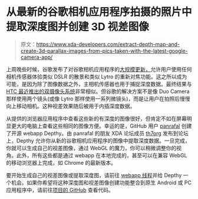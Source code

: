 # 从最新的谷歌相机应用程序拍摄的照片中提取深度图并创建 3D 视差图像

> 原文：<https://www.xda-developers.com/extract-depth-map-and-create-3d-parallax-images-from-pics-taken-with-the-latest-google-camera-app/>

上周晚些时候，谷歌发布了对谷歌相机应用程序的[大规模更新，](http://www.xda-developers.com/android/apk-google-launches-chrome-remote-desktop-for-mobile-google-camera-appears-in-play-store-for-all-devices/ "[APK] Google Launches Chrome Remote Desktop for Mobile, Google Camera Appears in Play Store for All Devices")允许用户使用任何相机传感器体验类似 DSLR 的散景和类似 Lytro 的重新对焦功能。这之所以成为可能，是因为除了图像数据之外，主相机传感器也用于捕捉深度数据。最终结果与 [HTC 最近推出的双摄像头系统](http://www.xda-developers.com/android/htc-releases-dual-lens-sdk-for-the-htc-one-m8-2014/ "HTC Releases Dual Lens SDK for the HTC One M8 (2014)")非常相似。但谷歌的解决方案不是像 Duo Camera 那样使用两个镜头(或像 Lytro 那样使用一系列微镜头)，而是让用户在拍照后慢慢向上移动相机。这种视差效果随后被用于内插深度数据。

从提供的浏览器应用程序中查看这些新的有深度的图像很好，但肯定不如在屏幕明显更大的电脑上查看这些相同的图像方便。幸运的是，GitHub 用户 [panrafal](https://github.com/panrafal) 创建了开源 webapp Depthy。由 panrafal 的朋友 XDA 论坛成员 [th7org](http://forum.xda-developers.com/member.php?u=2841759) 发布到论坛上，Depthy 允许你从新的谷歌相机应用程序的图像中提取深度数据。一旦完成，你就可以生成自己的视差图像，通过 WebGL 的魔力，你可以稍微调整你的视角。此外，所有这些都是通过 webapp 在本地完成的，甚至可以在兼容 WebGL 的移动浏览器上完成，如 Chrome 的最新版本。

要开始生成自己的视差图像或提取深度图，请前往 [webapp 线程](http://forum.xda-developers.com/showthread.php?t=2726553)并给 Depthy 一个机会。如果你希望将这种深度图和视差图像创建功能整合到原生 Android 或 PC 应用程序中，请前往[项目的 GitHub](https://github.com/panrafal/depthy) 查看代码。